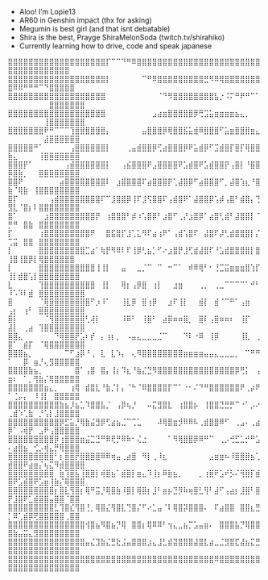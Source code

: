 - Aloo! I’m Lopie13
- AR60 in Genshin impact (thx for asking)
- Megumin is best girl (and that isnt debatable)
- Shira is the best, Prayge ShiraMelonSoda (twitch.tv/shirahiko)
- Currently learning how to drive, code and speak japanese

⣿⣿⣿⣿⣿⣿⣿⣿⣿⣿⣿⣿⣿⣿⣿⣿⣿⣿⣿⡏⠉⠉⠙⠛⠿⣿⣿⣿⣿⣿⣿⣿⣿⣿⣿⣿⣿⣿⣿⣿⣿⣿⣿⣿⣿⣿⣿⣿⣿⣿⣿⣿⣿⣿⣿⣿⣿⣿⣿⣿⣿
⣿⣿⣿⣿⣿⣿⣿⣿⣿⣿⣿⣿⣿⣿⣿⣿⣿⣿⣿⡇⠀⠀⠀⠀⠀⠀⠉⠛⠿⣿⣿⣿⣿⣿⣿⣿⣿⣿⣛⠻⠿⢿⣿⣿⣿⣿⣿⣿⣿⣿⠿⠿⠛⠛⠛⠉⠙⣿⣿⣿⣿⣿
⣿⣿⣿⣿⣿⣿⣿⣿⣿⣿⣿⣿⣿⣿⣿⣿⣿⣿⣿⠀⠀⠀⠀⠀⠀⠀⠀⠀⠀⠈⠙⠻⣿⣿⣿⣿⣿⣿⣿⣿⣧⡐⠨⠍⠛⠟⠛⠉⠁⠀⠀⠀⠀⠀⠀⠀⠀⣿⣿⣿⣿⣿⣿⣿
⣿⣿⣿⣿⣿⣿⣿⣿⣿⣿⣿⣿⣿⣿⣿⣿⣿⣿⣿⠀⠀⠀⠀⠀⠀⠀⠀⠀⣠⣴⣶⣿⣿⣿⣿⣿⡿⢛⣩⣥⣶⣶⣶⣶⣦⣄⡀⠀⠀⠀⠀⠀⠀⠀⠀⠀⢸⣿⣿⣿⣿⣿⣿⣿
⣿⣿⣿⣿⣿⣿⣿⠟⠛⠉⠉⠉⢹⣿⣿⣿⣿⣿⣿⡄⠀⠀⠀⠀⠀⠀⣤⣿⣿⣿⡿⢿⣿⣿⣯⣥⣾⠿⣿⣿⣿⠋⣥⣶⣿⣿⣿⣶⣄⠀⠀⠀⠀⠀⠀⠀⣼⣿⣿⣿⣿⣿⣿
⣿⣿⣿⣿⣿⠛⠁⠀⠀⠀⠀⠀⢠⣿⣿⣿⣿⣿⣿⡇⠀⠀⠀⢀⣤⣾⣿⣿⡿⢋⣴⣿⣿⣿⡿⠟⣥⣾⡿⠋⣩⣾⣿⡏⣿⡏⢿⣿⣿⣷⣄⠀⠀⠀⠀⢸⣿⣿⣿⣿⣿⣿⣿
⣿⣿⣿⡟⠁⠀⠀⠀⠀⠀⠀⢠⣾⣿⣿⣿⣿⣿⣿⡇⠀⠀⢠⣮⣿⣿⣿⠟⣠⣿⣿⣿⣿⠟⣡⣾⣿⠟⣡⣾⣿⣿⡟⢠⣿⡇⠘⣿⣿⡿⣿⣷⡀⠀⠀⣿⣿⣿⣿⣿⣿⣿⣿
⣿⣿⠟⠀⠀⠀⠀⠀⠀⠀⣴⣿⣿⣿⣿⣿⣿⣿⣿⠇⠀⣰⣿⣿⣿⣿⠏⣴⣿⣿⣿⡟⢁⣼⣿⡿⠋⣴⣿⣿⣿⠋⡀⣼⣿⢱⣆⠘⣿⣷⠈⢿⣷⠀⢸⣿⣿⣿⣿⣿⣿⣿⣿
⣿⡏⠀⠀⠀⠀⠀⠀⢠⣾⣿⣿⣿⣿⣿⣿⣿⣿⠏⠉⣸⣿⣿⡿⢸⠏⣸⢫⣿⣿⠏⢠⣾⣿⠟⠁⣼⣿⣿⡿⢡⡾⢠⣿⠃⣾⣿⡄⢙⣻⣇⠈⣿⡆⠇⣿⣿⣿⣿⣿⣿⣿⣿
⣿⠁⠀⠀⠀⠀⠀⣰⣿⣿⣿⣿⣿⣿⣿⣿⣿⡟⠀⢰⣿⣿⣿⠃⡾⠰⢡⣿⡿⠃⣰⣿⠋⢀⡜⣰⣿⡿⠁⣴⣿⢃⣾⠃⣼⣿⣿⡇⠈⡛⠛⠀⣿⣷⠀⣿⣿⣿⣿⣿⣿⣿⣿
⡏⠀⠀⠀⠀⠀⢰⣿⣿⣿⣿⣿⣿⣿⣿⣿⠟⠀⠀⣿⣯⣿⡏⣸⢁⣅⠻⠏⣴⢰⠟⠁⢠⣾⢡⣿⠏⠀⣼⣿⠏⡼⢃⣾⣿⣿⣿⡇⡌⢉⣭⠀⣿⣿⠀⣿⣿⣿⣿⣿⣿⣿⣿
⡇⠀⠀⠀⠀⠀⣿⣿⣿⣿⣿⣿⣿⣿⣿⣉⣴⠁⢷⡟⠻⠿⠇⠏⢸⡿⢃⣦⡁⠋⠔⣰⣿⡟⣸⢋⣾⣼⣿⠏⠘⣡⣾⣿⣿⣿⣿⡇⣿⢸⣿⢸⣿⡿⡇⢿⣿⣿⣿⣿⣿⣿
⡇⠀⠀⠀⠀⠀⣿⣿⣿⣿⣿⣿⣿⣿⣿⣿⣿⢸⢸⡇⠀⠀⣤⠀⠀⣀⡈⠉⠀⠉⠀⠒⠉⠁⠀⠾⠿⢿⠃⠂⢘⣉⣭⣶⣶⣶⣿⢱⡏⢸⡇⣾⣿⢡⡇⣿⣿⣿⣿⣿⣿⣿⣿
⣇⠀⠀⠀⠀⠀⢹⣿⣿⣿⣿⣿⣿⣿⣿⣿⣿⠀⢸⡇⠀⠀⢿⡆⢠⡿⣿⠀⢰⡇⠀⠀⣰⣶⠀⠀⠀⢀⡀⠀⢀⣀⠉⠉⠉⠉⠁⠚⠃⠸⠡⠹⠇⣾⠀⣿⣿⣿⣿⣿⣿⣿⣿⣿
⣿⠀⠀⠀⠀⠀⠈⢿⣿⣿⣿⣿⣿⣿⣿⣿⠋⡰⠸⠁⠀⠀⢸⣇⡿⠀⣿⢰⡿⠀⠀⣰⠏⢸⡇⠀⠀⣾⡇⠀⣾⠈⠉⠛⠁⢠⣶⠀⠀⢠⡆⠀⢰⠃⠀⣿⣿⣿⣿⣿⣿⣿⣿⣿
⣿⡇⠀⠀⠀⠀⠀⠈⢻⣿⣿⣿⣿⣿⣿⢃⢼⡇⠀⠀⠀⠀⠸⠿⠃⠀⢸⣿⠃⠀⣴⡿⠶⠶⣿⡀⠀⣿⠇⢠⣿⠶⠶⠆⠀⢸⡏⠀⠀⣼⡇⠀⢀⣴⠀⢹⣿⣿⣿⣿⣿⣿⣿⣿
⣿⣿⣄⠀⠀⠀⠀⠀⠀⠙⢿⣿⣿⡟⣡⠆⡞⠀⡄⢰⡆⡀⠀⠠⣤⣄⣀⣀⣀⣈⠉⠀⠀⠀⠙⠇⠐⠿⠀⢸⡿⠀⠀⠀⠀⢸⣇⠀⢀⣿⠁⠀⣾⡏⠀⠈⢿⣿⣿⣿⣿⣿⣿⣿
⣿⣿⣿⣦⡀⠀⠀⠀⠀⠀⠀⠉⠋⣰⡿⠘⢀⠀⣇⠀⣇⠱⡄⠀⢄⠻⣿⣿⣿⣿⣿⣿⣿⣿⣶⣶⣶⣶⣤⣤⣄⣀⣀⣀⡀⠀⠉⠛⠛⠁⠀⠀⡿⠀⣶⡘⢄⣻⣿⣿⣿⣿⣿
⣿⣿⣿⣿⣷⣦⡀⠀⠀⠀⠀⠀⠀⣿⠁⢠⣿⠀⣿⡄⢸⡆⠹⣆⠘⣷⣌⣙⠻⣿⣿⣿⣿⣿⣿⣿⣿⣿⣿⣿⣿⣿⣿⣿⡿⢛⡅⠀⢠⣶⠆⠀⠁⡀⢻⣷⡌⢿⣿⣿⣿⣿⣿
⣿⣿⣿⣿⣿⣿⣿⣶⣄⡀⠀⠀⢰⢿⠀⣾⣿⣇⠘⣷⡈⡇⡄⠈⠓⠈⠿⣿⣿⣿⣿⡏⠉⠁⠐⠂⠌⠙⠛⣿⣿⣿⣿⣿⣿⠟⢀⡴⠟⠁⢈⡤⡄⠀⠸⢸⡇⠀⣿⣿⣿⣿⣿
⣿⣿⣿⣿⣿⣿⣿⣿⣿⣿⣷⣦⡸⣦⣁⠹⣿⣿⣧⡈⠀⢠⡿⢦⡘⠀⠀⠤⣍⣻⣿⣇⠀⢰⣿⣿⡦⠀⢸⣿⣿⣙⣛⡛⠉⠐⠁⡠⠔⢀⣾⠱⢁⣷⠀⡘⢡⡇⣸⣿⣿⣿⣿
⣿⣿⣿⣿⣿⣿⣿⣿⣿⣿⡿⣋⣥⡘⢿⣷⣬⣻⡿⢋⣴⣦⣈⠉⢉⣁⠀⠀⠀⠼⢿⣿⣶⡺⠿⠿⠧⢀⣾⣿⣿⠿⠋⠀⢀⣠⠄⢀⣴⡿⠁⠠⢾⡟⠀⣠⠟⢠⣿⣿⣿⣿⣿
⣿⣿⣿⣿⣿⣿⣿⣿⣿⡿⢰⣿⣿⣿⣶⣬⣉⣙⠛⠿⢟⡛⠿⠷⠂⢌⣐⠀⠀⠀⠀⠁⠻⢿⣿⣿⡿⠿⠛⠉⠀⢀⡠⢚⣋⣁⡚⠛⣡⠄⣴⣿⣦⠀⢊⡠⢾⣄⡛⢿⣿⣿⣿
⣿⣿⣿⣿⣿⣿⣿⣿⣿⠃⡆⣿⣿⡟⣿⣿⣿⣿⠿⠿⢶⣤⢀⣴⣿⠀⠻⡇⢀⠸⣆⠀⠀⠀⠀⠀⠀⠀⠀⣠⣶⣶⠦⠸⣿⣿⣿⣦⢁⣾⣿⣿⠟⣴⣶⡌⢦⣍⠻⣾⣿⣿⣿⣿
⣿⣿⣿⣿⣿⣿⣿⣿⣿⠀⣷⢹⣿⣧⢸⣿⣿⡇⢾⣿⣦⠁⣾⣿⡇⣶⣄⠹⢸⡆⠿⣷⣦⡀⠀⠀⠀⡀⢰⣿⠟⣡⠞⡣⠌⢻⣿⡏⣾⣿⠟⣡⣾⣿⠟⣡⣶⢸⣷⡌⢿⣿⣿⣿
⣿⣿⣿⣿⣿⣿⣿⣿⣿⡆⣿⣇⢻⣿⡆⢿⠛⣭⡘⢿⣿⣷⠸⣿⡇⢿⣿⡆⣸⠃⣶⡦⣙⡻⠷⢶⣿⣃⢻⠃⣼⠋⢠⣴⡆⣸⣿⠃⣿⡟⣸⣿⠟⣁⣾⣿⣿⣤⣿⣿⠈⣿⣿
⣿⣿⣿⣿⣿⣿⣿⣿⣿⣃⢹⣿⣎⢻⣿⢘⡀⢿⣿⣌⢻⣿⣇⢙⣿⡌⠋⠔⣁⣤⠈⠇⢿⣿⡽⣿⣿⣿⠄⠀⠏⣴⣿⣿⠀⣿⣿⣆⣛⡁⠿⢁⣾⡿⢟⣿⣿⣿⣿⣿⢀⣿⣿
⣿⣿⣿⣿⣿⣿⣿⣿⣿⣿⣿⣿⣿⣿⣿⢺⣿⣦⠻⣿⣦⡙⢿⠀⣿⣿⡆⢿⠿⠿⠃⢲⣄⣀⣦⡉⣡⣤⣶⠄⠀⣿⣿⣿⣧⡙⢿⣿⣿⣿⣷⣤⣭⣄⣻⣿⣿⣿⣿⣿⣿⣿⣿
⣿⣿⣿⣿⣿⣿⣿⣿⣿⣿⣿⣿⣿⣿⣿⣤⣌⣹⣷⣌⣛⣗⣨⣤⣿⣿⣿⣰⣄⣸⣃⣾⣽⣿⣿⣿⣼⣿⣇⣴⣀⣈⣻⣿⣏⣼⣦⣍⣛⣿⣿⣿⣿⣿⣿⣿⣿⣿⣿⣿⣿⣿⣿
⣿⣿⣿⣿⣿⣿⣿⣿⣿⣿⣿⣿⣿⣿⣿⣿⣿⣿⣿⣿⣿⣿⣿⣿⣿⣿⣿⣿⣿⣿⣿⣿⣿⣿⣿⣿⣿⣿⣿⣿⠿⣿⣿⣿⣿⣿⣿⣿⣿⣿⣿⣿⣿⣿⣿⣿⣿⣿⣿⣿⣿⣿⣿⠀⠀⠀⠀⠀⠀⠀⠀⠀⠀
<!---
Lopie13/Lopie13 is a ✨ special ✨ repository because its `README.md` (this file) appears on your GitHub profile.
You can click the Preview link to take a look at your changes.
--->
